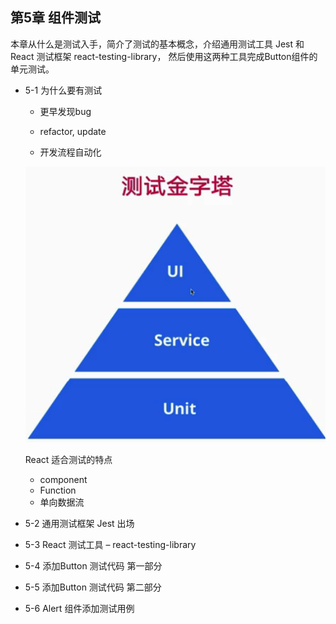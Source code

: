 ##  第5章 组件测试
本章从什么是测试入手，简介了测试的基本概念，介绍通用测试工具 Jest 和 React 测试框架 react-testing-library，
然后使用这两种工具完成Button组件的单元测试。

- 5-1 为什么要有测试
  - 更早发现bug

  - refactor, update

  - 开发流程自动化

  ![](./_images/test-pyramid.png)

  React 适合测试的特点
    - component
    - Function
    - 单向数据流
  
- 5-2 通用测试框架 Jest 出场

- 5-3 React 测试工具 – react-testing-library

- 5-4 添加Button 测试代码 第一部分

- 5-5 添加Button 测试代码 第二部分


- 5-6 Alert 组件添加测试用例